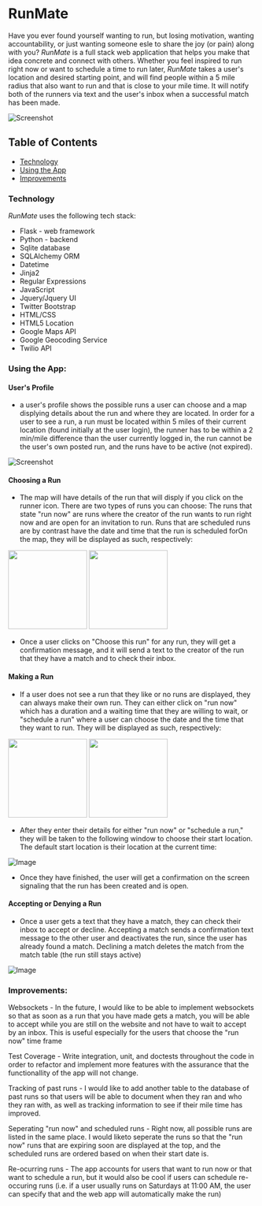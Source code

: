 # RunMate

Have you ever found yourself wanting to run, but losing motivation, wanting accountability, or just wanting someone esle to share the joy (or pain) along with you? *RunMate* is a full stack web application that helps you make that idea concrete and connect with others. Whether you feel inspired to run right now or want to schedule a time to run later,  *RunMate* takes a user's location and desired starting point, and  will find people within a 5 mile radius that also want to run and that is close to your mile time. It will notify both of the runners via text and the user's inbox when a successful match has been made. 

![Screenshot](/static/img/HomepageScreenShot.png "Homescreen")

## Table of Contents
* [Technology](#technology)
* [Using the App](#using)
* [Improvements](#improvements)

### <a name="technology"></a> Technology
*RunMate* uses the following tech stack:

* Flask - web framework
* Python - backend
* Sqlite database
* SQLAlchemy ORM
* Datetime
* Jinja2
* Regular Expressions
* JavaScript
* Jquery/Jquery UI
* Twitter Bootstrap
* HTML/CSS
* HTML5 Location
* Google Maps API
* Google Geocoding Service
* Twilio API

### <a name="using"></a> Using the App: 

#### User's Profile ####

- a user's profile shows the possible runs a user can choose and a map displying details about the run and where they are located. In order for a user to see a run, a run must be located within 5 miles of their current location (found initially at the user login), the runner has to be within a 2 min/mile difference than the user currently logged in, the run cannot be the user's own posted run, and the runs have to be active (not expired). 

![Screenshot](/static/img/Userprofile.png "User's profile")

#### Choosing a Run ####

- The map will have details of the run that will disply if you click on the runner icon. There are two types of runs you can choose: The runs that state "run now" are runs where the creator of the run wants to run right now and are open for an invitation to run. Runs that are scheduled runs are by contrast have the date and time that the run is scheduled forOn the map, they will be displayed as such, respectively:

<img src=/static/img/runningnow.png height=160 />
<img src=/static/img/Scheduledrun.png height=160 />

- Once a user clicks on "Choose this run" for any run, they will get a confirmation message, and it will send a text to the creator of the run that they have a match and to check their inbox.

#### Making a Run ####

- If a user does not see a run that they like or no runs are displayed, they can always make their own run. They can either click on "run now" which has a duration and a waiting time that they are willing to wait, or "schedule a run" where a user can choose the date and the time that they want to run. They will be displayed as such, respectively:

<img src=/static/img/MakingNowRun.png height=160 />
<img src=/static/img/MakingScheduledRun.png height=160 />

- After they enter their details for either "run now" or "schedule a run," they will be taken to the following window to choose their start location. The default start location is their location at the current time: 

![Image](/static/img/MarkingLocation.png "Marking location")

- Once they have finished, the user will get a confirmation on the screen signaling that the run has been created and is open.

#### Accepting or Denying a Run ####

- Once a user gets a text that they have a match, they can check their inbox to accept or decline. Accepting a match sends a confirmation text message to the other user and deactivates the run, since the user has already found a match. Declining a match deletes the match from the match table (the run still stays active)

![Image](/static/img/inbox.png "inbox")

### <a name="improvements"></a> Improvements: 

Websockets - In the future, I would like to be able to implement websockets so that as soon as a run that you have made gets a match, you will be able to accept while you are still on the website and not have to wait to accept by an inbox. This is useful especially for the users that choose the "run now" time frame

Test Coverage - Write integration, unit, and doctests throughout the code in order to refactor and implement more features with the assurance that the functionallity of the app will not change. 

Tracking of past runs - I would like to add another table to the database of past runs so that users will be able to document when they ran and who they ran with, as well as tracking information to see if their mile time has improved. 

Seperating "run now" and scheduled runs - Right now, all possible runs are listed in the same place. I would liketo seperate the runs so that the "run now" runs that are expiring soon are displayed at the top, and the scheduled runs are ordered based on when their start date is. 

Re-ocurring runs - The app accounts for users that want to run now or that want to schedule a run, but it would also be cool if users can schedule re-occuring runs (i.e. if a user usually runs on Saturdays at 11:00 AM, the user can specify that and the web app will automatically make the run)

